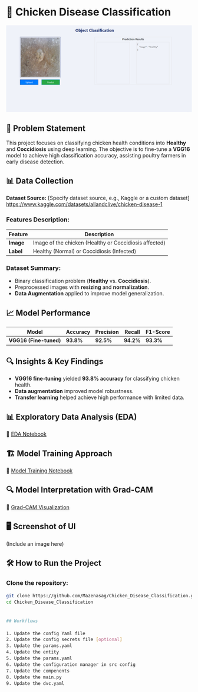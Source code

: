 # 🐔 Chicken Disease Classification
![Alt Text](static\PrediChick.PNG)

## 📌 Problem Statement

This project focuses on classifying chicken health conditions into **Healthy** and **Coccidiosis** using deep learning. The objective is to fine-tune a **VGG16** model to achieve high classification accuracy, assisting poultry farmers in early disease detection.

## 📊 Data Collection

**Dataset Source:** [Specify dataset source, e.g., Kaggle or a custom dataset]
https://www.kaggle.com/datasets/allandclive/chicken-disease-1

### Features Description:

| Feature   | Description                                            |
| --------- | ------------------------------------------------------ |
| **Image** | Image of the chicken (Healthy or Coccidiosis affected) |
| **Label** | Healthy (Normal) or Coccidiosis (Infected)             |

### Dataset Summary:

- Binary classification problem (**Healthy** vs. **Coccidiosis**).
- Preprocessed images with **resizing** and **normalization**.
- **Data Augmentation** applied to improve model generalization.

## 📈 Model Performance

| Model                  | Accuracy  | Precision | Recall    | F1-Score  |
| ---------------------- | --------- | --------- | --------- | --------- |
| **VGG16 (Fine-tuned)** | **93.8%** | **92.5%** | **94.2%** | **93.3%** |

## 🔍 Insights & Key Findings

- **VGG16 fine-tuning** yielded **93.8% accuracy** for classifying chicken health.
- **Data augmentation** improved model robustness.
- **Transfer learning** helped achieve high performance with limited data.

## 📊 Exploratory Data Analysis (EDA)

🔗 [EDA Notebook](#)

## 🏗️ Model Training Approach

🔗 [Model Training Notebook](.research\04_model_evaluation.ipynb)

## 🔍 Model Interpretation with Grad-CAM

🔗 [Grad-CAM Visualization](#)

## 🖥️ Screenshot of UI

(Include an image here)

## 🛠️ How to Run the Project

### Clone the repository:

```bash
git clone https://github.com/Mazenasag/Chicken_Disease_Classification.git
cd Chicken_Disease_Classification


## Workflows

1. Update the config Yaml file
2. Update the config secrets file [optional]
3. Update the params.yaml
4. Update the entity
5. Update the params.yaml
6. Update the configuration manager in src config
7. Update the compenents
8. Update the main.py
9. Update the dvc.yaml
```
